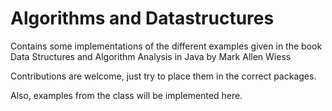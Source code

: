 Algorithms and Datastructures
====

Contains some implementations of the different examples given in the book Data Structures and Algorithm Analysis in Java by Mark Allen Wiess

Contributions are welcome, just try to place them in the correct packages.

Also, examples from the class will be implemented here.
